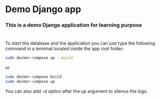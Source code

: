 # Demo Django app

### This is a demo Django application for learning purpose

#

To start the database and the application you can just type the following command in a terminal located inside the app root folder:

``` bash
sudo docker-compose up --build
```
or

``` bash
sudo docker-compose build
sudo docker-compose up
```
You can also add *-d* option after the *up* argument to silence the logs.
